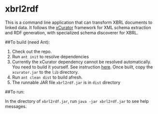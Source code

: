 xbrl2rdf
========

This is a command line application that can transform XBRL documents to linked data. It follows the [xCurator](https://github.com/ekzhu/xcurator) framework for XML schema extraction and RDF generation, with specialized schema discoverer for XBRL.

##To build (need Ant):

1. Check out the repo.
2. Run `ant init` to resolve dependencies
3. Currently the xCurator dependency cannot be resolved automatically. You need to build it yourself. See instruction [here](https://github.com/ekzhu/xcurator). Once built, copy the `xcurator.jar` to the `lib` directory.
4. Run `ant clean dist` to build afresh.
5. The runnable JAR file `xbrl2rdf.jar` is in `dist` directory

##To run:

In the directory of `xbrl2rdf.jar`, run `java -jar xbrl2rdf.jar` to see help messages.